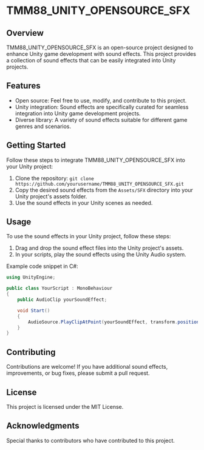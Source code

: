 # TMM88_UNITY_OPENSOURCE_SFX

## Overview

TMM88_UNITY_OPENSOURCE_SFX is an open-source project designed to enhance Unity game development with sound effects. This project provides a collection of sound effects that can be easily integrated into Unity projects.

## Features

- Open source: Feel free to use, modify, and contribute to this project.
- Unity integration: Sound effects are specifically curated for seamless integration into Unity game development projects.
- Diverse library: A variety of sound effects suitable for different game genres and scenarios.

## Getting Started

Follow these steps to integrate TMM88_UNITY_OPENSOURCE_SFX into your Unity project:

1. Clone the repository: `git clone https://github.com/yourusername/TMM88_UNITY_OPENSOURCE_SFX.git`
2. Copy the desired sound effects from the `Assets/SFX` directory into your Unity project's assets folder.
3. Use the sound effects in your Unity scenes as needed.

## Usage

To use the sound effects in your Unity project, follow these steps:

1. Drag and drop the sound effect files into the Unity project's assets.
2. In your scripts, play the sound effects using the Unity Audio system.

Example code snippet in C#:

```csharp
using UnityEngine;

public class YourScript : MonoBehaviour
{
    public AudioClip yourSoundEffect;

    void Start()
    {
        AudioSource.PlayClipAtPoint(yourSoundEffect, transform.position);
    }
}
```

## Contributing
Contributions are welcome! If you have additional sound effects, improvements, or bug fixes, please submit a pull request.

## License
This project is licensed under the MIT License.

## Acknowledgments
Special thanks to contributors who have contributed to this project.
